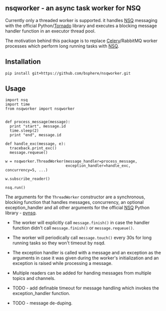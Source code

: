 nsqworker - an async task worker for NSQ
----------------------------------------

Currently only a threaded worker is supported.
it handles [NSQ](http://nsq.io) messaging with the official Python/[Tornado](http://tornadoweb.org) library and executes a blocking message handler function in an executor thread pool.

The motivation behind this package is to replace [Celery](http://celeryproject.org)/RabbitMQ worker processes which perform long running tasks with [NSQ](http://nsq.io).


Installation
------------
`pip install git+https://github.com/bsphere/nsqworker.git`

Usage
-----
```
import nsq
import time
from nsqworker import nsqworker


def process_message(message):
  print "start", message.id
  time.sleep(2)
  print "end", message.id

def handle_exc(message, e):
  traceback.print_exc()
  message.requeue()

w = nsqworker.ThreadWorker(message_handler=process_message,
                           exception_handler=handle_exc, concurrency=5, ...)

w.subscribe_reader()

nsq.run()
```

The arguments for the `ThreadWorker` constructor are a synchronous, blocking function that handles messages, concurrency, an optional exception_handler and all other arguments for the official [NSQ](http://nsq.io) Python library - [pynsq](https://pynsq.readthedocs.org).

* The worker will explicitly call `message.finish()` in case the handler function didn't call `message.finish()` or `message.requeue()`.

* The worker will periodically call `message.touch()` every 30s for long running tasks so they won't timeout by nsqd.

* The exception handler is called with a message and an exception as the arguments in case it was given during the worker's initialization and an exception is raised while processing a message.

* Multiple readers can be added for handing messages from multiple topics and channels.

* TODO - add definable timeout for message handling which invokes the exception_handler function.

* TODO - message de-duping.
